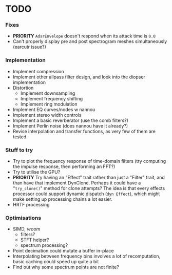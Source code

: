# TODO

### Fixes
- **PRIORITY** `AdsrEnvelope` doesn't respond when its attack time is `0.0`
- Can't properly display pre and post spectrogram meshes simultaneously (earcutr issue?)

### Implementation
- Implement compression
- Implement other allpass filter design, and look into the diopser implementation
- Distortion
    - Implement downsampling
    - Implement frequency shifting
    - Implement ring modulation
- Implement EQ curves/nodes w nannou
- Implement stereo width controls
- Implement a basic reverberator (use the comb filters?)
- Implement Perlin noise (does nannou have it already?)
- Revise interpolation and transfer functions, as very few of them are tested

### Stuff to try
- Try to plot the frequency response of time-domain filters (try computing the impulse response, then performing an FFT?)
- Try to utilise the GPU?
- **PRIORITY** Try having an "Effect" trait rather than just a "Filter" trait, and than have that implement DynClone. Perhaps it could have a "`try_clone()`" method for clone attempts? The idea is that every effects processor could support dynamic dispatch (`dyn Effect`), which might make setting up processing chains a lot easier.
- HRTF processing

### Optimisations
- SIMD, *vroom*
    - filters?
    - STFT helper?
    - spectrum processing?
- Point decimation could mutate a buffer in-place
- Interpolating between frequency bins involves a lot of recomputation, basic caching could speed up quite a bit
- Find out why some spectrum points are not finite?
